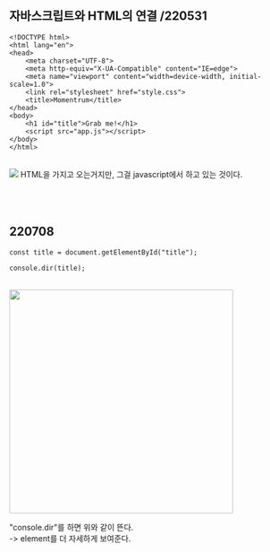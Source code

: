 ## 자바스크립트와 HTML의 연결 /220531
```
<!DOCTYPE html>
<html lang="en">
<head>
    <meta charset="UTF-8">
    <meta http-equiv="X-UA-Compatible" content="IE=edge">
    <meta name="viewport" content="width=device-width, initial-scale=1.0">
    <link rel="stylesheet" href="style.css">
    <title>Momentrum</title>
</head>
<body>
    <h1 id="title">Grab me!</h1>
    <script src="app.js"></script>
</body>
</html>
```
<br>
<img src="https://user-images.githubusercontent.com/76997276/171021074-2d8863aa-906a-44bf-8415-1c4c307050cd.png">
HTML을 가지고 오는거지만, 그걸 javascript에서 하고 있는 것이다.<br><br><br><br>

## 220708
```
const title = document.getElementById("title");

console.dir(title);
```
<br>
<img src="https://user-images.githubusercontent.com/76997276/177956120-81d8bbb0-5337-49cb-9e3c-ada7ecaa121e.png" width=400><br>

"console.dir"를 하면 위와 같이 뜬다. <br>
-> element를 더 자세하게 보여준다. <br>

